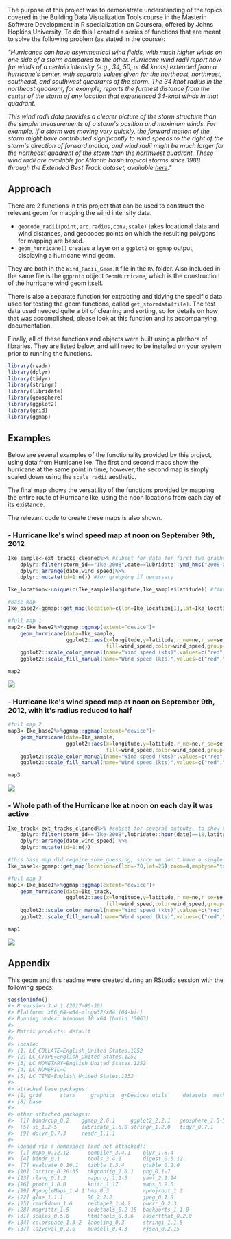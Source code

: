 The purpose of this project was to demonstrate understanding of the topics covered in the Building Data Visualization Tools course in the Masterin Software Development in R specialization on Coursera, offered by Johns Hopkins University. To do this I created a series of functions that are meant to solve the following problem (as stated in the course):

*"Hurricanes can have asymmetrical wind fields, with much higher winds on one side of a storm compared to the other. Hurricane wind radii report how far winds of a certain intensity (e.g., 34, 50, or 64 knots) extended from a hurricane's center, with separate values given for the northeast, northwest, southeast, and southwest quadrants of the storm. The 34 knot radius in the northeast quadrant, for example, reports the furthest distance from the center of the storm of any location that experienced 34-knot winds in that quadrant.*

*This wind radii data provides a clearer picture of the storm structure than the simpler measurements of a storm's position and maximum winds. For example, if a storm was moving very quickly, the forward motion of the storm might have contributed significantly to wind speeds to the right of the storm's direction of forward motion, and wind radii might be much larger for the northeast quadrant of the storm than the northwest quadrant. These wind radii are available for Atlantic basin tropical storms since 1988 through the Extended Best Track dataset, available [here](http://rammb.cira.colostate.edu/research/tropical_cyclones/tc_extended_best_track_dataset/)."*

Approach
--------

There are 2 functions in this project that can be used to construct the relevant geom for mapping the wind intensity data.

-   `geocode_radii(point,arc,radius,conv,scale)` takes locational data and wind distances, and geocodes points on which the resulting polygons for mapping are based.
-   `geom_hurricane()` creates a layer on a `ggplot2` or `ggmap` output, displaying a hurricane wind geom.

They are both in the `Wind_Radii_Geom.R` file in the `R\` folder. Also included in the same file is the `ggproto` object `GeomHurricane`, which is the construction of the hurricane wind geom itself.

There is also a separate function for extracting and tidying the specific data used for testing the geom functions, called `get_stormdata(file)`. The test data used needed quite a bit of cleaning and sorting, so for details on how that was accomplished, please look at this function and its accompanying documentation.

Finally, all of these functions and objects were built using a plethora of libraries. They are listed below, and will need to be installed on your system prior to running the functions.

``` r
library(readr)
library(dplyr)
library(tidyr)
library(stringr)
library(lubridate)
library(geosphere)
library(ggplot2)
library(grid)
library(ggmap)
```

Examples
--------

Below are several examples of the functionality provided by this project, using data from Hurricane Ike. The first and second maps show the hurricane at the same point in time; however, the second map is simply scaled down using the `scale_radii` aesthetic.

The final map shows the versatility of the functions provided by mapping the entire route of Hurricane Ike, using the noon locations from each day of its existance.

The relevant code to create these maps is also shown.

### **- Hurricane Ike's wind speed map at noon on September 9th, 2012**

``` r
Ike_sample<-ext_tracks_cleaned%>% #subset for data for first two graphs
    dplyr::filter(storm_id=="Ike-2008",date==lubridate::ymd_hms("2008-09-12 12:00:00"))%>%
    dplyr::arrange(date,wind_speed)%>%
    dplyr::mutate(id=1:n()) #for grouping if necessary

Ike_location<-unique(c(Ike_sample$longitude,Ike_sample$latitude)) #find lat and lng, so no guessing

#base map
Ike_base2<-ggmap::get_map(location=c(lon=Ike_location[1],lat=Ike_location[2]),zoom=6,maptype="toner-background")

#full map 1
map2<-Ike_base2%>%ggmap::ggmap(extent="device")+
    geom_hurricane(data=Ike_sample,
                   ggplot2::aes(x=longitude,y=latitude,r_ne=ne,r_se=se,r_nw=nw,r_sw=sw,
                                fill=wind_speed,color=wind_speed,group=id))+
    ggplot2::scale_color_manual(name="Wind speed (kts)",values=c("red","orange","yellow"))+
    ggplot2::scale_fill_manual(name="Wind speed (kts)",values=c("red","orange","yellow"))

map2
```

![](README-example1-1.png)

### **- Hurricane Ike's wind speed map at noon on September 9th, 2012, with it's radius reduced to half**

``` r
#full map 2
map3<-Ike_base2%>%ggmap::ggmap(extent="device")+
    geom_hurricane(data=Ike_sample,
                   ggplot2::aes(x=longitude,y=latitude,r_ne=ne,r_se=se,r_nw=nw,r_sw=sw,
                                fill=wind_speed,color=wind_speed,group=id,scale_radii=0.5))+
    ggplot2::scale_color_manual(name="Wind speed (kts)",values=c("red","orange","yellow"))+
    ggplot2::scale_fill_manual(name="Wind speed (kts)",values=c("red","orange","yellow"))

map3
```

![](README-example2-1.png)

### **- Whole path of the Hurricane Ike at noon on each day it was active**

``` r
Ike_track<-ext_tracks_cleaned%>% #subset for several outputs, to show path
    dplyr::filter(storm_id=="Ike-2008",lubridate::hour(date)==18,latitude<40)%>%
    dplyr::arrange(date,wind_speed) %>%
    dplyr::mutate(id=1:n())

#this base map did require some guessing, since we don't have a single output
Ike_base1<-ggmap::get_map(location=c(lon=-70,lat=25),zoom=4,maptype="toner-background")

#full map 3
map1<-Ike_base1%>%ggmap::ggmap(extent="device")+
    geom_hurricane(data=Ike_track,
                   ggplot2::aes(x=longitude,y=latitude,r_ne=ne,r_se=se,r_nw=nw,r_sw=sw,
                                fill=wind_speed,color=wind_speed,group=id))+
    ggplot2::scale_color_manual(name="Wind speed (kts)",values=c("red","orange","yellow"))+
    ggplot2::scale_fill_manual(name="Wind speed (kts)",values=c("red","orange","yellow"))

map1
```

![](README-example3-1.png)

Appendix
--------

This geom and this readme were created during an RStudio session with the following specs:

``` r
sessionInfo()
#> R version 3.4.1 (2017-06-30)
#> Platform: x86_64-w64-mingw32/x64 (64-bit)
#> Running under: Windows 10 x64 (build 15063)
#> 
#> Matrix products: default
#> 
#> locale:
#> [1] LC_COLLATE=English_United States.1252 
#> [2] LC_CTYPE=English_United States.1252   
#> [3] LC_MONETARY=English_United States.1252
#> [4] LC_NUMERIC=C                          
#> [5] LC_TIME=English_United States.1252    
#> 
#> attached base packages:
#> [1] grid      stats     graphics  grDevices utils     datasets  methods  
#> [8] base     
#> 
#> other attached packages:
#>  [1] bindrcpp_0.2    ggmap_2.6.1     ggplot2_2.2.1   geosphere_1.5-5
#>  [5] sp_1.2-5        lubridate_1.6.0 stringr_1.2.0   tidyr_0.7.1    
#>  [9] dplyr_0.7.3     readr_1.1.1    
#> 
#> loaded via a namespace (and not attached):
#>  [1] Rcpp_0.12.12      compiler_3.4.1    plyr_1.8.4       
#>  [4] bindr_0.1         tools_3.4.1       digest_0.6.12    
#>  [7] evaluate_0.10.1   tibble_1.3.4      gtable_0.2.0     
#> [10] lattice_0.20-35   pkgconfig_2.0.1   png_0.1-7        
#> [13] rlang_0.1.2       mapproj_1.2-5     yaml_2.1.14      
#> [16] proto_1.0.0       knitr_1.17        maps_3.2.0       
#> [19] RgoogleMaps_1.4.1 hms_0.3           rprojroot_1.2    
#> [22] glue_1.1.1        R6_2.2.2          jpeg_0.1-8       
#> [25] rmarkdown_1.6     reshape2_1.4.2    purrr_0.2.3      
#> [28] magrittr_1.5      codetools_0.2-15  backports_1.1.0  
#> [31] scales_0.5.0      htmltools_0.3.6   assertthat_0.2.0 
#> [34] colorspace_1.3-2  labeling_0.3      stringi_1.1.5    
#> [37] lazyeval_0.2.0    munsell_0.4.3     rjson_0.2.15
```
